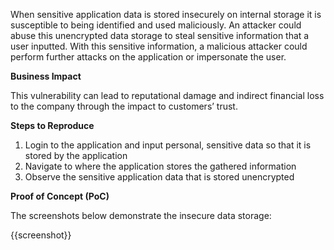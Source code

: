 When sensitive application data is stored insecurely on internal storage it is susceptible to being identified and used maliciously. An attacker could abuse this unencrypted data storage to steal sensitive information that a user inputted. With this sensitive information, a malicious attacker could perform further attacks on the application or impersonate the user.

**Business Impact**

This vulnerability can lead to reputational damage and indirect financial loss to the company through the impact to customers’ trust.

**Steps to Reproduce**

1. Login to the application and input personal, sensitive data so that it is stored by the application
1. Navigate to where the application stores the gathered information
1. Observe the sensitive application data that is stored unencrypted

**Proof of Concept (PoC)**

The screenshots below demonstrate the insecure data storage:

{{screenshot}}
